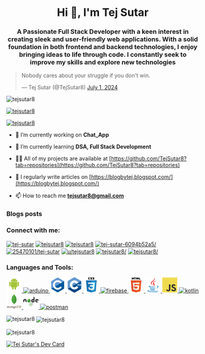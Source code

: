 <h1 align="center">Hi 👋, I'm Tej Sutar</h1>
<h3 align="center">A Passionate Full Stack Developer with a keen interest in creating sleek and user-friendly web applications. With a solid foundation in both frontend and backend technologies, I enjoy bringing ideas to life through code. I constantly seek to improve my skills and explore new technologies</h3>

<blockquote class="twitter-tweet"><p lang="en" dir="ltr">Nobody cares about your struggle if you don&#39;t win.</p>&mdash; Tej Sutar (@TejSutar8) <a href="https://twitter.com/TejSutar8/status/1807838585414210032?ref_src=twsrc%5Etfw">July 1, 2024</a></blockquote> <script async src="https://platform.twitter.com/widgets.js" charset="utf-8"></script>

<p align="left"> <img src="https://komarev.com/ghpvc/?username=tejsutar8&label=Profile%20views&color=0e75b6&style=flat" alt="tejsutar8" /> </p>

<p align="left"> <a href="https://github.com/ryo-ma/github-profile-trophy"><img src="https://github-profile-trophy.vercel.app/?username=tejsutar8" alt="tejsutar8" /></a> </p>

<p align="left"> <a href="https://twitter.com/tejsutar8" target="blank"><img src="https://img.shields.io/twitter/follow/tejsutar8?logo=twitter&style=for-the-badge" alt="tejsutar8" /></a> </p>

- 🔭 I’m currently working on **Chat_App**

- 🌱 I’m currently learning **DSA, Full Stack Development**

- 👨‍💻 All of my projects are available at [https://github.com/TejSutar8?tab=repositories](https://github.com/TejSutar8?tab=repositories)

- 📝 I regularly write articles on [https://blogbytej.blogspot.com/](https://blogbytej.blogspot.com/)

- 📫 How to reach me **tejsutar8@gmail.com**

### Blogs posts
<!-- BLOG-POST-LIST:START -->
<!-- BLOG-POST-LIST:END -->

<h3 align="left">Connect with me:</h3>
<p align="left">
<a href="https://codepen.io/tej-sutar" target="blank"><img align="center" src="https://raw.githubusercontent.com/rahuldkjain/github-profile-readme-generator/master/src/images/icons/Social/codepen.svg" alt="tej-sutar" height="30" width="40" /></a>
<a href="https://dev.to/tejsutar8" target="blank"><img align="center" src="https://raw.githubusercontent.com/rahuldkjain/github-profile-readme-generator/master/src/images/icons/Social/devto.svg" alt="tejsutar8" height="30" width="40" /></a>
<a href="https://twitter.com/tejsutar8" target="blank"><img align="center" src="https://raw.githubusercontent.com/rahuldkjain/github-profile-readme-generator/master/src/images/icons/Social/twitter.svg" alt="tejsutar8" height="30" width="40" /></a>
<a href="https://linkedin.com/in/tej-sutar-6094b52a5/" target="blank"><img align="center" src="https://raw.githubusercontent.com/rahuldkjain/github-profile-readme-generator/master/src/images/icons/Social/linked-in-alt.svg" alt="tej-sutar-6094b52a5/" height="30" width="40" /></a>
<a href="https://stackoverflow.com/users/25470101/tej-sutar" target="blank"><img align="center" src="https://raw.githubusercontent.com/rahuldkjain/github-profile-readme-generator/master/src/images/icons/Social/stack-overflow.svg" alt="25470101/tej-sutar" height="30" width="40" /></a>
<a href="https://codesandbox.com/u/tejsutar8" target="blank"><img align="center" src="https://raw.githubusercontent.com/rahuldkjain/github-profile-readme-generator/master/src/images/icons/Social/codesandbox.svg" alt="u/tejsutar8" height="30" width="40" /></a>
<a href="https://fb.com/tejsutar8/" target="blank"><img align="center" src="https://raw.githubusercontent.com/rahuldkjain/github-profile-readme-generator/master/src/images/icons/Social/facebook.svg" alt="tejsutar8/" height="30" width="40" /></a>
<a href="https://instagram.com/tejsutar8/" target="blank"><img align="center" src="https://raw.githubusercontent.com/rahuldkjain/github-profile-readme-generator/master/src/images/icons/Social/instagram.svg" alt="tejsutar8/" height="30" width="40" /></a>
</p>

<h3 align="left">Languages and Tools:</h3>
<p align="left"> <a href="https://developer.android.com" target="_blank" rel="noreferrer"> <img src="https://raw.githubusercontent.com/devicons/devicon/master/icons/android/android-original-wordmark.svg" alt="android" width="40" height="40"/> </a> <a href="https://www.arduino.cc/" target="_blank" rel="noreferrer"> <img src="https://cdn.worldvectorlogo.com/logos/arduino-1.svg" alt="arduino" width="40" height="40"/> </a> <a href="https://www.cprogramming.com/" target="_blank" rel="noreferrer"> <img src="https://raw.githubusercontent.com/devicons/devicon/master/icons/c/c-original.svg" alt="c" width="40" height="40"/> </a> <a href="https://www.w3schools.com/cpp/" target="_blank" rel="noreferrer"> <img src="https://raw.githubusercontent.com/devicons/devicon/master/icons/cplusplus/cplusplus-original.svg" alt="cplusplus" width="40" height="40"/> </a> <a href="https://www.w3schools.com/css/" target="_blank" rel="noreferrer"> <img src="https://raw.githubusercontent.com/devicons/devicon/master/icons/css3/css3-original-wordmark.svg" alt="css3" width="40" height="40"/> </a> <a href="https://firebase.google.com/" target="_blank" rel="noreferrer"> <img src="https://www.vectorlogo.zone/logos/firebase/firebase-icon.svg" alt="firebase" width="40" height="40"/> </a> <a href="https://www.w3.org/html/" target="_blank" rel="noreferrer"> <img src="https://raw.githubusercontent.com/devicons/devicon/master/icons/html5/html5-original-wordmark.svg" alt="html5" width="40" height="40"/> </a> <a href="https://www.java.com" target="_blank" rel="noreferrer"> <img src="https://raw.githubusercontent.com/devicons/devicon/master/icons/java/java-original.svg" alt="java" width="40" height="40"/> </a> <a href="https://developer.mozilla.org/en-US/docs/Web/JavaScript" target="_blank" rel="noreferrer"> <img src="https://raw.githubusercontent.com/devicons/devicon/master/icons/javascript/javascript-original.svg" alt="javascript" width="40" height="40"/> </a> <a href="https://kotlinlang.org" target="_blank" rel="noreferrer"> <img src="https://www.vectorlogo.zone/logos/kotlinlang/kotlinlang-icon.svg" alt="kotlin" width="40" height="40"/> </a> <a href="https://www.mongodb.com/" target="_blank" rel="noreferrer"> <img src="https://raw.githubusercontent.com/devicons/devicon/master/icons/mongodb/mongodb-original-wordmark.svg" alt="mongodb" width="40" height="40"/> </a> <a href="https://nodejs.org" target="_blank" rel="noreferrer"> <img src="https://raw.githubusercontent.com/devicons/devicon/master/icons/nodejs/nodejs-original-wordmark.svg" alt="nodejs" width="40" height="40"/> </a> <a href="https://postman.com" target="_blank" rel="noreferrer"> <img src="https://www.vectorlogo.zone/logos/getpostman/getpostman-icon.svg" alt="postman" width="40" height="40"/> </a> </p>

<p><img align="left" src="https://github-readme-stats.vercel.app/api/top-langs?username=tejsutar8&show_icons=true&locale=en&layout=compact" alt="tejsutar8" /></p>

<p>&nbsp;<img align="center" src="https://github-readme-stats.vercel.app/api?username=tejsutar8&show_icons=true&locale=en" alt="tejsutar8" /></p>

<p><img align="center" src="https://github-readme-streak-stats.herokuapp.com/?user=tejsutar8&" alt="tejsutar8" /></p>

<a href="https://app.daily.dev/tejsutar"><img src="https://api.daily.dev/devcards/v2/S9GQPrdIH8zmzbelwAhQg.png?r=76u&type=wide" width="652" alt="Tej Sutar's Dev Card"/></a>
